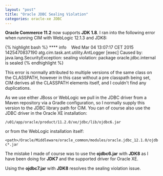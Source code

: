 ```yaml
---
layout: "post"
title: "Oracle JDBC Sealing Violation"
categories: oracle-xe JDBC
---
```


<b>Oracle Commerce 11.2</b> now supports <b>JDK 1.8</b>. I ran into the following error when running CIM with WebLogic 12.1.3 and JDK8:

{% highlight bash %}
**** info    Wed Mar 04 13:07:17 CET 2015 1425470837190 atg.cim.task.ant.utility.AntLogger 
[exec] Caused by: java.lang.SecurityException: sealing violation: package oracle.jdbc.internal is sealed
{% endhighlight %}

This error is normally attributed to multiple versions of the same class on the CLASSPATH, however in this case without a pre classpath being set, CIM derives all the CLASSPATH elements itself, and I couldn't find any duplications.

As we use either JBoss or WebLogic we pull in the JDBC driver from a Maven repository via a Gradle configuration, so I normally supply this version to the JDBC library path for CIM. You can of course also use the JDBC driver in the Oracle XE installation:

`/u01/app/oracle/product/11.2.0/xe/jdbc/lib/ojdbc6.jar`

or from the WebLogic installation itself:

`<path>/Oracle/Middleware/oracle_common/modules/oracle.jdbc_12.1.0/ojdbc*.jar`

The mistake I made of course was to use the <b>ojdbc6.jar</b> with <b>JDK8</b> as I have been doing for <b>JDK7</b> and the supported driver for Oracle XE.

Using the <b>ojdbc7.jar</b> with <b>JDK8</b> resolves the sealing violation issue.

